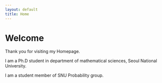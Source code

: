 ```yaml
---
layout: default
title: Home
---
```


# Welcome

Thank you for visiting my Homepage.

I am a Ph.D student in department of mathematical sciences, Seoul National University.

I am a student member of SNU Probability group.

